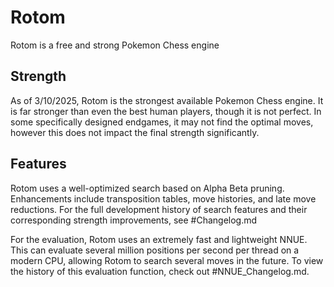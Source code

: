 # Rotom
Rotom is a free and strong Pokemon Chess engine


## Strength
As of 3/10/2025, Rotom is the strongest available Pokemon Chess engine. It is far stronger than even the best human players, though it is not perfect. In some specifically designed endgames, it may not find the optimal moves, however this does not impact the final strength significantly.


## Features
Rotom uses a well-optimized search based on Alpha Beta pruning. Enhancements include transposition tables, move histories, and late move reductions. For the full development history of search features and their corresponding strength improvements, see #Changelog.md

For the evaluation, Rotom uses an extremely fast and lightweight NNUE. This can evaluate several million positions per second per thread on a modern CPU, allowing Rotom to search several moves in the future. To view the history of this evaluation function, check out #NNUE_Changelog.md.
